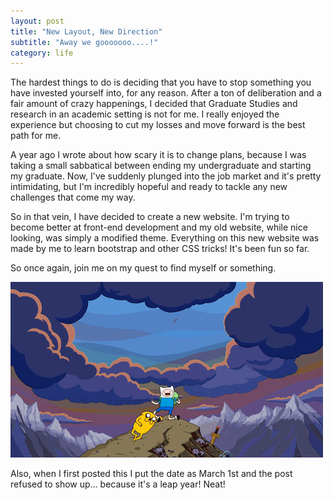 ```yaml
---
layout: post
title: "New Layout, New Direction"
subtitle: "Away we gooooooo....!"
category: life
---
```


<p>
	The hardest things to do is deciding that you have to stop something you have invested yourself into, for any reason. After a ton of deliberation and a fair amount of crazy happenings, I decided that Graduate Studies and research in an academic setting is not for me. I really enjoyed the experience but choosing to cut my losses and move forward is the best path for me.
</p>

<p>
	A year ago I wrote about how scary it is to change plans, because I was taking a small sabbatical between ending my undergraduate and starting my graduate. Now, I've suddenly plunged into the job market and it's pretty intimidating, but I'm incredibly hopeful and ready to tackle any new challenges that come my way.
</p>

<p>
	So in that vein, I have decided to create a new website. I'm trying to become better at front-end development and my old website, while nice looking, was simply a modified theme. Everything on this new website was made by me to learn bootstrap and other CSS tricks! It's been fun so far.
</p>

<p>
	So once again, join me on my quest to find myself or something.
</p>

<p class="img-text"> 
	<img src="/assets/img/posts/feb2016/adventure.gif" title="Come on grab your friends!">
</p>

<p>
	Also, when I first posted this I put the date as March 1st and the post refused to show up... because it's a leap year! Neat!
</p>
